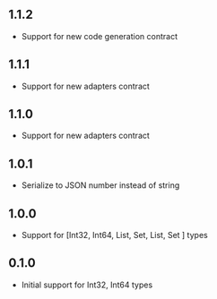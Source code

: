 ## 1.1.2

* Support for new code generation contract

## 1.1.1

* Support for new adapters contract

## 1.1.0

* Support for new adapters contract

## 1.0.1

* Serialize to JSON number instead of string

## 1.0.0

* Support for [Int32, Int64, List<Int32>, Set<Int32>, List<Int64>, Set<Int64> ] types

## 0.1.0

* Initial support for Int32, Int64 types